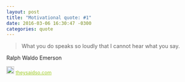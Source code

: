 ```yaml
---
layout: post
title: "Motivational quote: #1"
date: 2016-03-06 16:30:47 -0300
categories: quote
---
```


> What you do speaks so loudly that I cannot hear what you say.

Ralph Waldo Emerson

<span style="z-index:50;font-size:0.9em;"><img
src="https://theysaidso.com/branding/theysaidso.png" height="20"
width="20" alt="theysaidso.com"/><a href="https://theysaidso.com"
title="Powered by quotes from theysaidso.com" style="color: #9fcc25;
margin-left: 4px; vertical-align: middle;">theysaidso.com</a></span>
